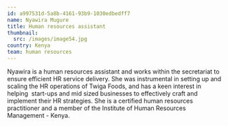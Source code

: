 ```yaml
---
id: a997531d-5a8b-4161-93b9-1030edbedff7
name: Nyawira Mugure
title: Human resources assistant
thumbnail:
  src: /images/image54.jpg
country: Kenya
team: human resources
---
```


Nyawira is a human resources assistant and works within the secretariat to ensure efficient HR service delivery. She was instrumental in setting up and scaling the HR operations of Twiga Foods, and has a keen interest in helping  start-ups and mid sized businesses to effectively craft and implement their HR strategies. She is a certified human resources practitioner and a member of the Institute of Human Resources Management - Kenya.
